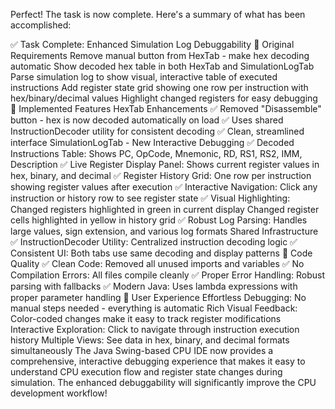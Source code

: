 Perfect! The task is now complete. Here's a summary of what has been accomplished:

✅ Task Complete: Enhanced Simulation Log Debuggability
🎯 Original Requirements
Remove manual button from HexTab - make hex decoding automatic
Show decoded hex table in both HexTab and SimulationLogTab
Parse simulation log to show visual, interactive table of executed instructions
Add register state grid showing one row per instruction with hex/binary/decimal values
Highlight changed registers for easy debugging
🚀 Implemented Features
HexTab Enhancements
✅ Removed "Disassemble" button - hex is now decoded automatically on load
✅ Uses shared InstructionDecoder utility for consistent decoding
✅ Clean, streamlined interface
SimulationLogTab - New Interactive Debugging
✅ Decoded Instructions Table: Shows PC, OpCode, Mnemonic, RD, RS1, RS2, IMM, Description
✅ Live Register Display Panel: Shows current register values in hex, binary, and decimal
✅ Register History Grid: One row per instruction showing register values after execution
✅ Interactive Navigation: Click any instruction or history row to see register state
✅ Visual Highlighting:
Changed registers highlighted in green in current display
Changed register cells highlighted in yellow in history grid
✅ Robust Log Parsing: Handles large values, sign extension, and various log formats
Shared Infrastructure
✅ InstructionDecoder Utility: Centralized instruction decoding logic
✅ Consistent UI: Both tabs use same decoding and display patterns
🔧 Code Quality
✅ Clean Code: Removed all unused imports and variables
✅ No Compilation Errors: All files compile cleanly
✅ Proper Error Handling: Robust parsing with fallbacks
✅ Modern Java: Uses lambda expressions with proper parameter handling
🎨 User Experience
Effortless Debugging: No manual steps needed - everything is automatic
Rich Visual Feedback: Color-coded changes make it easy to track register modifications
Interactive Exploration: Click to navigate through instruction execution history
Multiple Views: See data in hex, binary, and decimal formats simultaneously
The Java Swing-based CPU IDE now provides a comprehensive, interactive debugging experience that makes it easy to understand CPU execution flow and register state changes during simulation. The enhanced debuggability will significantly improve the CPU development workflow!